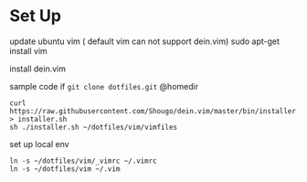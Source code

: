 # Set Up

update ubuntu vim
( default vim can not support dein.vim)
sudo apt-get install vim


install dein.vim

sample code if `git clone dotfiles.git` @homedir

```
curl https://raw.githubusercontent.com/Shougo/dein.vim/master/bin/installer.sh > installer.sh
sh ./installer.sh ~/dotfiles/vim/vimfiles
```

set up local env

```
ln -s ~/dotfiles/vim/_vimrc ~/.vimrc
ln -s ~/dotfiles/vim ~/.vim

```


